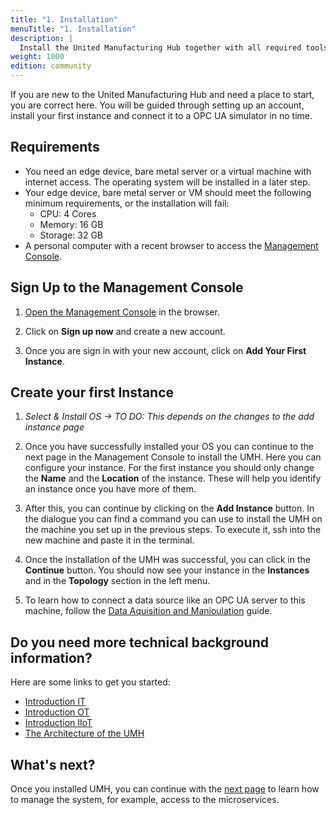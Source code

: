 ```yaml
---
title: "1. Installation"
menuTitle: "1. Installation"
description: |
  Install the United Manufacturing Hub together with all required tools on a Linux Operating System.
weight: 1000
edition: community
---
```


If you are new to the United Manufacturing Hub and need a place to start, you
are correct here. You will be guided through setting up an account, install
your first instance and connect it to a OPC UA simulator in no time.

## Requirements

- You need an edge device, bare metal server or a virtual machine with internet
access. The operating system will be installed in a later step.
- Your edge device, bare metal server or VM should meet the following minimum
requirements, or the installation will fail:
  - CPU: 4 Cores
  - Memory: 16 GB
  - Storage: 32 GB
- A personal computer with a recent browser to access the
[Management Console](https://www.management.umh.app).

## Sign Up to the Management Console

1. [Open the Management Console](https://management.umh.app/) in the browser.

2. Click on **Sign up now** and create a new account.

3. Once you are sign in with your new account, click on
**Add Your First Instance**.

## Create your first Instance

1. _Select & Install OS -> TO DO: This depends on the changes to the add instance page_

2. Once you have successfully installed your OS you can continue to the next
page in the Management Console to install the UMH. Here you can configure your
instance. For the first instance you should only change the **Name** and the
**Location** of the instance. These will help you identify an instance once you
have more of them.

3. After this, you can continue by clicking on the **Add Instance** button.
In the dialogue you can find a command you can use to install the UMH on the
machine you set up in the previous steps. To execute it, ssh into the new
machine and paste it in the terminal.

4. Once the installation of the UMH was successful, you can click in the
**Continue** button. You should now see your instance in the **Instances**
 and in the **Topology** section in the left menu.

5. To learn how to connect a data source like an OPC UA server to this machine,
follow the [Data Aquisition and Manioulation](https://umh.docs.umh.app/docs/getstarted/dataacquisitionmanipulation/)
guide.

## Do you need more technical background information?

Here are some links to get you started:

- [Introduction IT](https://learn.umh.app/course/introduction-into-it-ot-information-technology/)
- [Introduction OT](https://learn.umh.app/course/introduction-into-it-ot-operational-technology-ot/)
- [Introduction IIoT](https://learn.umh.app/course/introduction-into-it-ot-industrial-internet-of-things-iiot/)
- [The Architecture of the UMH](https://umh.docs.umh.app/docs/architecture/)

## What's next?

Once you installed UMH, you can continue with the
[next page](/docs/getstarted/managingthesystem) to learn how to manage the system,
for example, access to the microservices.
